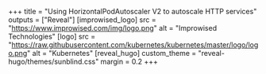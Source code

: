 +++
title = "Using HorizontalPodAutoscaler V2 to autoscale HTTP services"
outputs = ["Reveal"]
[improwised_logo]
src = "https://www.improwised.com/img/logo.png"
alt = "Improwised Technologies"
[logo]
src = "https://raw.githubusercontent.com/kubernetes/kubernetes/master/logo/logo.png"
alt = "Kubernetes"
[reveal_hugo]
custom_theme = "reveal-hugo/themes/sunblind.css"
margin = 0.2
+++
